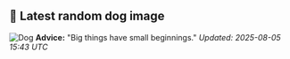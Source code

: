 ## 🐶 Latest random dog image
![Dog](https://images.dog.ceo/breeds/lhasa/n02098413_21411.jpg)
**Advice:** "Big things have small beginnings."
*Updated: 2025-08-05 15:43 UTC*
